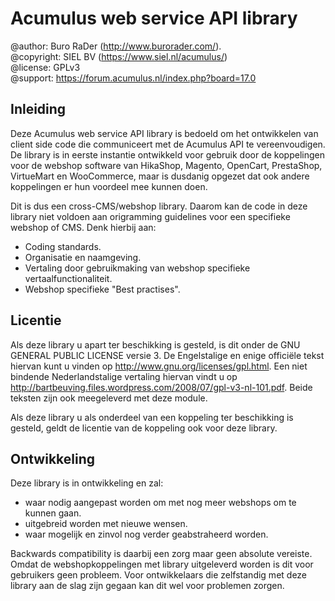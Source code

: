 Acumulus web service API library
================================

@author: Buro RaDer (http://www.burorader.com/).  
@copyright: SIEL BV (https://www.siel.nl/acumulus/)  
@license: GPLv3  
@support: https://forum.acumulus.nl/index.php?board=17.0  

Inleiding
---------
Deze Acumulus web service API library is bedoeld om het ontwikkelen van client
side code die communiceert met de Acumulus API te vereenvoudigen. De library is
in eerste instantie ontwikkeld voor gebruik door de koppelingen voor de webshop
software van HikaShop, Magento, OpenCart, PrestaShop, VirtueMart en WooCommerce,
maar is dusdanig opgezet dat ook andere koppelingen er hun voordeel mee kunnen
doen.

Dit is dus een cross-CMS/webshop library. Daarom kan de code in deze library
niet voldoen aan origramming guidelines voor een specifieke webshop of CMS. Denk
hierbij aan:
- Coding standards.
- Organisatie en naamgeving.
- Vertaling door gebruikmaking van webshop specifieke vertaalfunctionaliteit.
- Webshop specifieke "Best practises".

Licentie
--------
Als deze library u apart ter beschikking is gesteld, is dit onder de GNU GENERAL
PUBLIC LICENSE versie 3. De Engelstalige en enige officiële tekst hiervan kunt u
vinden op http://www.gnu.org/licenses/gpl.html. Een niet bindende
Nederlandstalige vertaling hiervan vindt u op
http://bartbeuving.files.wordpress.com/2008/07/gpl-v3-nl-101.pdf. Beide teksten
zijn ook meegeleverd met deze module.

Als deze library u als onderdeel van een koppeling ter beschikking is gesteld,
geldt de licentie van de koppeling ook voor deze library.

Ontwikkeling
------------
Deze library is in ontwikkeling en zal:
 - waar nodig aangepast worden om met nog meer webshops om te kunnen gaan.
 - uitgebreid worden met nieuwe wensen.
 - waar mogelijk en zinvol nog verder geabstraheerd worden.

Backwards compatibility is daarbij een zorg maar geen absolute vereiste. Omdat
de webshopkoppelingen met library uitgeleverd worden is dit voor gebruikers geen
probleem. Voor ontwikkelaars die zelfstandig met deze library aan de slag zijn
gegaan kan dit wel voor problemen zorgen.
